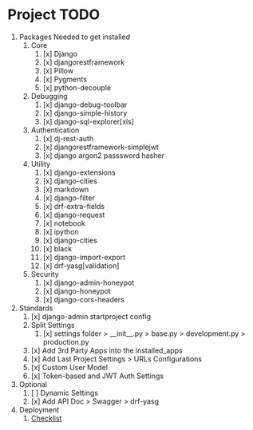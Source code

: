 # Project TODO

1. Packages Needed to get installed
   1. Core
      1. [x] Django
      2. [x] djangorestframework
      3. [x] Pillow
      4. [x] Pygments
      5. [x] python-decouple
   2. Debugging
      1. [x] django-debug-toolbar
      2. [x] django-simple-history
      3. [x] django-sql-explorer[xls]
   3. Authentication
      1. [x] dj-rest-auth
      2. [x] djangorestframework-simplejwt
      3. [x] django argon2 passsword hasher
   4. Utility
      1. [x] django-extensions
      2. [x] django-cities
      3. [x] markdown
      4. [x] django-filter
      5. [x] drf-extra-fields
      6. [x] django-request
      7. [x] notebook
      8. [x] ipython
      9. [x] django-cities
      10. [x] black
      11. [x] django-import-export
      12. [x] drf-yasg[validation]
   5. Security
      1. [x] django-admin-honeypot
      2. [x] django-honeypot
      3. [x] django-cors-headers
2. Standards
   1. [x] django-admin startproject config
   2. Split Settings
      1. [x] settings folder > \_\_init\_\_.py > base.py > development.py > production.py
   3. [x] Add 3rd Party Apps into the installed_apps
   4. [x] Add Last Project Settings > URLs Configurations
   5. [x] Custom User Model
   6. [x] Token-based and JWT Auth Settings
3. Optional
   1. [ ] Dynamic Settings
   2. [x] Add API Doc > Swagger > drf-yasg
4. Deployment
   1. [Checklist](https://docs.djangoproject.com/en/3.2/howto/deployment/checklist/)
